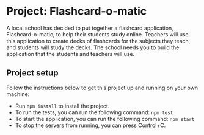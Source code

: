 # Project: Flashcard-o-matic
A local school has decided to put together a flashcard application, Flashcard-o-matic, to help their students study online. Teachers will use this application to create decks of flashcards for the subjects they teach, and students will study the decks. The school needs you to build the application that the students and teachers will use.

## Project setup
Follow the instructions below to get this project up and running on your own machine:
- Run `npm install` to install the project.
- To run the tests, you can run the following command: `npm test`
- To start the application, you can run the following command: `npm start`
- To stop the servers from running, you can press Control+C.